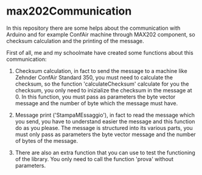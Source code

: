 # max202Communication
In this repository there are some helps about the communication with Arduino and for example ConfAir machine through MAX202 component, so checksum calculation and the printing of the message.

First of all, me and my schoolmate have created some functions about this communication:
1) Checksum calculation, in fact to send the message to a machine like Zehnder ConfAir Standard 350, you must need to calculate the checksum, so the function 'calculateChecksum' calculate for you the checksum, you only need to inizialize the checksum in the message at 0. In this function, you must pass as parameters the byte vector message and the number of byte which the message must have.

2) Message print ('StampaMEssaggio'), in fact to read the message which you send, you have to understand easier the message and this function do as you please. The message is structured into its various parts, you must only pass as parameters the byte vector message and the number of bytes of the message.

3) There are also an extra function that you can use to test the functioning of the library. You only need to call the function 'prova' without parameters.
